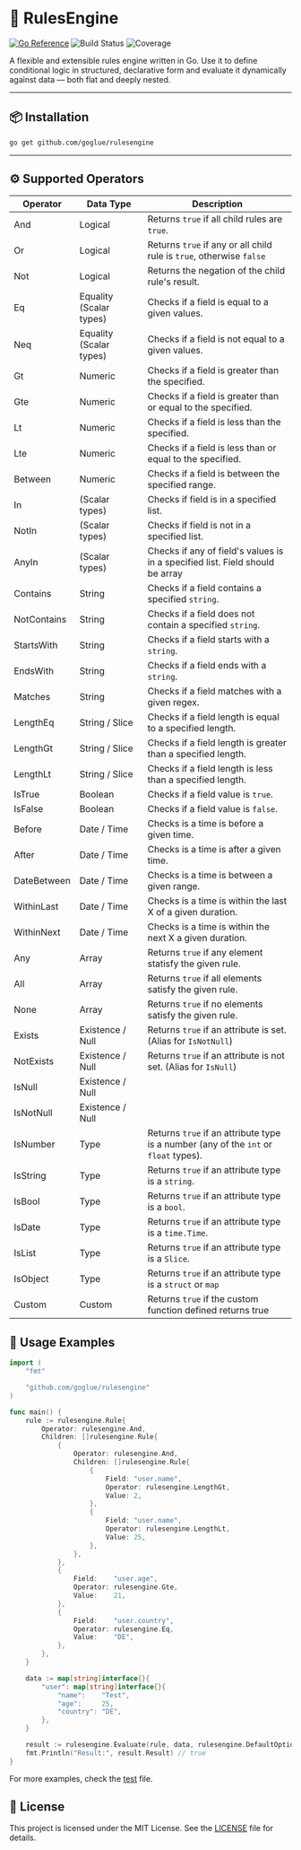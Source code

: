 # 🧠 RulesEngine

[![Go Reference](https://pkg.go.dev/badge/github.com/goglue/rulesengine.svg)](https://pkg.go.dev/github.com/goglue/rulesengine)
![Build Status](https://github.com/goglue/rulesengine/actions/workflows/pulls-pipeline.yml/badge.svg)
![Coverage](https://img.shields.io/badge/Coverage-64.9%25-yellow)

A flexible and extensible rules engine written in Go. Use it to define
conditional logic in structured, declarative form and evaluate it dynamically
against data — both flat and deeply nested.

---

## 📦 Installation

```bash
go get github.com/goglue/rulesengine
```

---

## ⚙️ Supported Operators

| Operator    | Data Type               | Description                                                                          |
|-------------|-------------------------|--------------------------------------------------------------------------------------|
| And         | Logical                 | Returns `true` if all child rules are `true`.                                        | 
| Or          | Logical                 | Returns `true` if any or all child rule is `true`, otherwise `false`                 |
| Not         | Logical                 | Returns the negation of the child rule's result.                                     |
| Eq          | Equality (Scalar types) | Checks if a field is equal to a given values.                                        |
| Neq         | Equality (Scalar types) | Checks if a field is not equal to a given values.                                    |
| Gt          | Numeric                 | Checks if a field is greater than the specified.                                     |
| Gte         | Numeric                 | Checks if a field is greater than or equal to the specified.                         |
| Lt          | Numeric                 | Checks if a field is less than the specified.                                        |
| Lte         | Numeric                 | Checks if a field is less than or equal to the specified.                            |
| Between     | Numeric                 | Checks if a field is between the specified range.                                    |
| In          | (Scalar types)          | Checks if field is in a specified list.                                              |
| NotIn       | (Scalar types)          | Checks if field is not in a specified list.                                          |
| AnyIn       | (Scalar types)          | Checks if any of field's values is in a specified list. Field should be array                                          |
| Contains    | String                  | Checks if a field contains a specified `string`.                                     |
| NotContains | String                  | Checks if a field does not contain a specified `string`.                             |
| StartsWith  | String                  | Checks if a field starts with a `string`.                                            |
| EndsWith    | String                  | Checks if a field ends with a `string`.                                              |
| Matches     | String                  | Checks if a field matches with a given regex.                                        |
| LengthEq    | String / Slice          | Checks if a field length is equal to a specified length.                             |
| LengthGt    | String / Slice          | Checks if a field length is greater than a specified length.                         |
| LengthLt    | String / Slice          | Checks if a field length is less than a specified length.                            |
| IsTrue      | Boolean                 | Checks if a field value is `true`.                                                   |
| IsFalse     | Boolean                 | Checks if a field value is `false`.                                                  |
| Before      | Date / Time             | Checks is a time is before a given time.                                             |
| After       | Date / Time             | Checks is a time is after a given time.                                              |
| DateBetween | Date / Time             | Checks is a time is between a given range.                                           |
| WithinLast  | Date / Time             | Checks is a time is within the last X of a given duration.                           |
| WithinNext  | Date / Time             | Checks is a time is within the next X a given duration.                              |
| Any         | Array                   | Returns `true` if any element statisfy the given rule.                               |
| All         | Array                   | Returns `true` if all elements satisfy the given rule.                               |
| None        | Array                   | Returns `true` if no elements satisfy the given rule.                                |
| Exists      | Existence / Null        | Returns `true` if an attribute is set. (Alias for `IsNotNull`)                       |
| NotExists   | Existence / Null        | Returns `true` if an attribute is not set. (Alias for `IsNull`)                      |
| IsNull      | Existence / Null        |                                                                                      |
| IsNotNull   | Existence / Null        |                                                                                      |
| IsNumber    | Type                    | Returns `true` if an attribute type is a number (any of the `int` or `float` types). |
| IsString    | Type                    | Returns `true` if an attribute type is a `string`.                                   |
| IsBool      | Type                    | Returns `true` if an attribute type is a `bool`.                                     |
| IsDate      | Type                    | Returns `true` if an attribute type is a `time.Time`.                                |
| IsList      | Type                    | Returns `true` if an attribute type is a `Slice`.                                    |
| IsObject    | Type                    | Returns `true` if an attribute type is a `struct` or `map`                           |
| Custom      | Custom                  | Returns `true` if the custom function defined returns true                           |

## 🧪 Usage Examples

```go
import (
    "fmt"

    "github.com/goglue/rulesengine"
)

func main() {
    rule := rulesengine.Rule{
        Operator: rulesengine.And,
        Children: []rulesengine.Rule{
            {
                Operator: rulesengine.And,
                Children: []rulesengine.Rule{
                    {
                        Field: "user.name",
                        Operator: rulesengine.LengthGt,
                        Value: 2,
                    },
                    {
                        Field: "user.name",
                        Operator: rulesengine.LengthLt,
                        Value: 25,
                    },
                },
            },
            {
                Field:    "user.age",
                Operator: rulesengine.Gte,
                Value:    21,
            },
            {
                Field:    "user.country",
                Operator: rulesengine.Eq,
                Value:    "DE",
            },
        },
    }

    data := map[string]interface{}{
        "user": map[string]interface{}{
            "name":    "Test",
            "age":     25,
            "country": "DE",
        },
    }

    result := rulesengine.Evaluate(rule, data, rulesengine.DefaultOptions())
    fmt.Println("Result:", result.Result) // true
}
```

For more examples, check the [test](https://github.com/goglue/rulesengine/blob/main/rulesengine_test.go) file.

## 📄 License

This project is licensed under the MIT License. See
the [LICENSE](https://github.com/goglue/rulesengine/blob/main/LICENSE) file for
details.